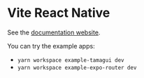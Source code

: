 # Vite React Native

See the [documentation website]().

You can try the example apps:

- `yarn workspace example-tamagui dev`
- `yarn workspace example-expo-router dev`
